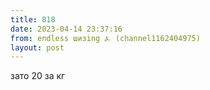 ```yaml
---
title: 818
date: 2023-04-14 23:37:16
from: endless шизing ⍼ (channel1162404975)
layout: post
---
```


зато 20 за кг
